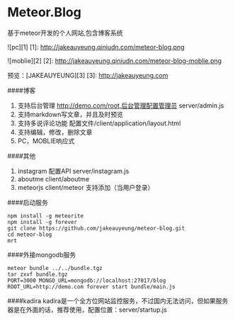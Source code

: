 Meteor.Blog
===============
基于meteor开发的个人网站,包含博客系统

![pc][1]
  [1]: http://jakeauyeung.qiniudn.com/meteor-blog.png
  

![moblie][2]
  [2]: http://jakeauyeung.qiniudn.com/meteor-blog-moblie.png


  预览：[JAKEAUYEUNG][3]
  [3]: http://jakeauyeung.com

####博客

 1. 支持后台管理 http://demo.com/root,后台管理配置管理员 server/admin.js
 2. 支持markdown写文章，并且及时预览
 3. 支持多说评论功能 配置文件/client/application/layout.html
 4. 支持编辑，修改，删除文章
 5. PC，MOBLIE响应式


####其他

 1. instagram 配置API server/instagram.js
 2. aboutme client/aboutme
 3. meteorjs client/meteor 支持添加（当用户登录）


####启动服务

```
npm install -g meteorite
npm install -g forever
git clone https://github.com/jakeauyeung/meteor-blog.git
cd meteor-blog
mrt
```


####外接mongodb服务
```
meteor bundle ../../bundle.tgz
tar zxvf bundle.tgz
PORT=3000 MONGO_URL=mongodb://localhost:27017/blog ROOT_URL=http://demo.com forever start bundle/main.js
```

####kadira
kadira是一个全方位网站监控服务，不过国内无法访问，但如果服务器是在外面的话，推荐使用，配置位置：server/startup.js
